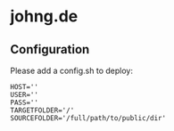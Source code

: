 # johng.de

## Configuration

Please add a config.sh to deploy:

    HOST=''
    USER=''
    PASS=''
    TARGETFOLDER='/'
    SOURCEFOLDER='/full/path/to/public/dir'

